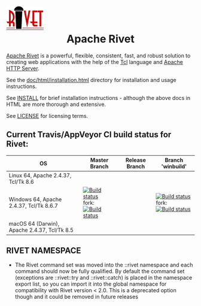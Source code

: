 # ![Rivet Logo](doc/images/home.png) <center>Apache Rivet</center> 

[Apache Rivet](https://tcl.apache.org/rivet/) is a powerful, flexible, consistent, fast, and robust solution to creating web applications with the help of the [Tcl](http://www.tcl.tk/) language and [Apache HTTP Server](https://httpd.apache.org/).

See the [doc/html/installation.html](doc/html/installation.html) directory for installation and usage instructions.

See [INSTALL](INSTALL) for brief installation instructions - although the above docs in HTML are more thorough and extensive.

See [LICENSE](LICENSE) for licensing terms.


## Current Travis/AppVeyor CI build status for Rivet:

| OS | Master Branch | Release Branch | Branch 'winbuild' |
---|---|---|--
| Linux 64, Apache 2.4.37, Tcl/Tk 8.6 |  | | |
| Windows 64, Apache 2.4.37, Tcl/Tk 8.6.7 | [![Build status](https://ci.appveyor.com/api/projects/status/3si279ye7gxl7wgg/branch/master?svg=true)](https://ci.appveyor.com/project/petasis/tcl-rivet/branch/master) <br/>fork: [![Build status](https://ci.appveyor.com/api/projects/status/69nj1qs4ia8pj87v/branch/master?svg=true)](https://ci.appveyor.com/project/petasis/tcl-rivet-scuqj/branch/master) | | [![Build status](https://ci.appveyor.com/api/projects/status/3si279ye7gxl7wgg/branch/winbuild?svg=true)](https://ci.appveyor.com/project/petasis/tcl-rivet/branch/winbuild) <br/>fork: [![Build status](https://ci.appveyor.com/api/projects/status/69nj1qs4ia8pj87v/branch/winbuild?svg=true)](https://ci.appveyor.com/project/petasis/tcl-rivet-scuqj/branch/winbuild) |
| macOS 64 (Darwin), Apache 2.4.37, Tcl/Tk 8.5 |  | | |

## RIVET NAMESPACE

 - The Rivet command set was moved into the ::rivet namespace and each command should now be fully qualified. By default the command set (exceptions are ::rivet::try and ::rivet::catch) is placed in the namespace export list, so you can import it into the global namespace for compatibility with Rivet version < 2.0. This is a deprecated option though and it could be removed in future releases
